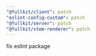 ```yaml
---
"@fullkit/client": patch
"eslint-config-custom": patch
"@fullkit/server": patch
"@fullkit/stem-renderer": patch
---
```


fix eslint package
